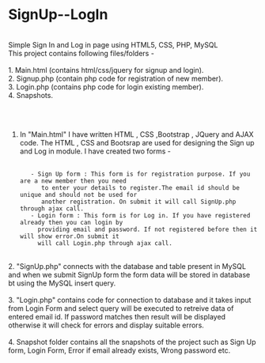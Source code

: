 # SignUp--LogIn
<br/>
Simple Sign In and Log in page using HTML5, CSS, PHP, MySQL
<br/>
This project contains following files/folders - 
<br/> <br/>
1. Main.html (contains html/css/jquery for signup and login). <br/>
2. Signup.php (contain php code for registration of new member). <br/>
3. Login.php (contains php code for login existing member). <br/>
4. Snapshots.

<br/><br/>
1. In "Main.html" I have written HTML , CSS ,Bootstrap , JQuery and AJAX code. The HTML , CSS and Bootsrap are used for designing the Sign up and Log in module. I have created two forms - <br/> <br/>

          - Sign Up form : This form is for registration purpose. If you are a new member then you need
             to enter your details to register.The email id should be unique and should not be used for
             another registration. On submit it will call SignUp.php through ajax call.
          - Login form : This form is for Log in. If you have registered already then you can login by 
            providing email and password. If not registered before then it will show error.On submit it
            will call Login.php through ajax call.
<br/>
2. "SignUp.php"  connects with the database and table present in MySQL and when we submit SignUp form the form data will be stored in database bt using the MySQL insert query.
<br/><br/>
3. "Login.php" contains code for connection to database and it takes input from Login Form and select query will be executed to retreive data of entered email id. If password matches then result will be displayed otherwise it will check for errors and display suitable errors.
<br/><br/>
4. Snapshot folder contains all the snapshots of the project such as Sign Up form, Login Form, Error if email already exists, Wrong password etc.

